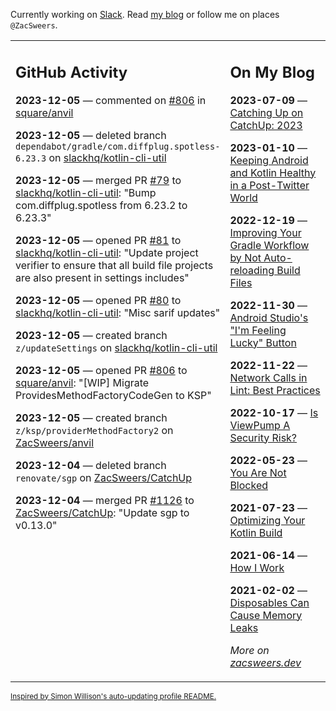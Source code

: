 Currently working on [Slack](https://slack.com/). Read [my blog](https://zacsweers.dev/) or follow me on places `@ZacSweers`.

<table><tr><td valign="top" width="60%">

## GitHub Activity
<!-- githubActivity starts -->
**2023-12-05** — commented on [#806](https://github.com/square/anvil/pull/806#issuecomment-1840049324) in [square/anvil](https://github.com/square/anvil)

**2023-12-05** — deleted branch `dependabot/gradle/com.diffplug.spotless-6.23.3` on [slackhq/kotlin-cli-util](https://github.com/slackhq/kotlin-cli-util)

**2023-12-05** — merged PR [#79](https://github.com/slackhq/kotlin-cli-util/pull/79) to [slackhq/kotlin-cli-util](https://github.com/slackhq/kotlin-cli-util): "Bump com.diffplug.spotless from 6.23.2 to 6.23.3"

**2023-12-05** — opened PR [#81](https://github.com/slackhq/kotlin-cli-util/pull/81) to [slackhq/kotlin-cli-util](https://github.com/slackhq/kotlin-cli-util): "Update project verifier to ensure that all build file projects are also present in settings includes"

**2023-12-05** — opened PR [#80](https://github.com/slackhq/kotlin-cli-util/pull/80) to [slackhq/kotlin-cli-util](https://github.com/slackhq/kotlin-cli-util): "Misc sarif updates"

**2023-12-05** — created branch `z/updateSettings` on [slackhq/kotlin-cli-util](https://github.com/slackhq/kotlin-cli-util)

**2023-12-05** — opened PR [#806](https://github.com/square/anvil/pull/806) to [square/anvil](https://github.com/square/anvil): "[WIP] Migrate ProvidesMethodFactoryCodeGen to KSP"

**2023-12-05** — created branch `z/ksp/providerMethodFactory2` on [ZacSweers/anvil](https://github.com/ZacSweers/anvil)

**2023-12-04** — deleted branch `renovate/sgp` on [ZacSweers/CatchUp](https://github.com/ZacSweers/CatchUp)

**2023-12-04** — merged PR [#1126](https://github.com/ZacSweers/CatchUp/pull/1126) to [ZacSweers/CatchUp](https://github.com/ZacSweers/CatchUp): "Update sgp to v0.13.0"
<!-- githubActivity ends -->
</td><td valign="top" width="40%">

## On My Blog
<!-- blog starts -->
**2023-07-09** — [Catching Up on CatchUp: 2023](https://www.zacsweers.dev/catching-up-on-catchup-2023/)

**2023-01-10** — [Keeping Android and Kotlin Healthy in a Post-Twitter World](https://www.zacsweers.dev/keeping-android-healthy/)

**2022-12-19** — [Improving Your Gradle Workflow by Not Auto-reloading Build Files](https://www.zacsweers.dev/improving-your-workflow-by-not-auto-reloading-build-files/)

**2022-11-30** — [Android Studio's "I'm Feeling Lucky" Button](https://www.zacsweers.dev/android-studios-im-feeling-lucky-button/)

**2022-11-22** — [Network Calls in Lint: Best Practices](https://www.zacsweers.dev/network-calls-in-lint-best-practices/)

**2022-10-17** — [Is ViewPump A Security Risk?](https://www.zacsweers.dev/is-viewpump-a-security-risk/)

**2022-05-23** — [You Are Not Blocked](https://www.zacsweers.dev/you-are-not-blocked/)

**2021-07-23** — [Optimizing Your Kotlin Build](https://www.zacsweers.dev/optimizing-your-kotlin-build/)

**2021-06-14** — [How I Work](https://www.zacsweers.dev/how-i-work/)

**2021-02-02** — [Disposables Can Cause Memory Leaks](https://www.zacsweers.dev/disposables-can-cause-memory-leaks/)
<!-- blog ends -->
_More on [zacsweers.dev](https://zacsweers.dev/)_
</td></tr></table>

<sub><a href="https://simonwillison.net/2020/Jul/10/self-updating-profile-readme/">Inspired by Simon Willison's auto-updating profile README.</a></sub>